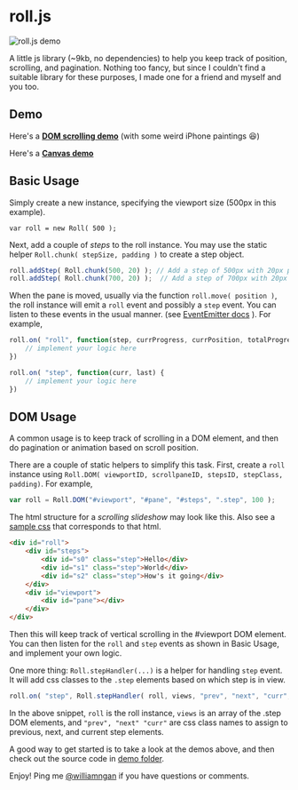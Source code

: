 # roll.js

![roll.js demo](http://williamngan.github.io/roll/demo/images/demo.png)

A little js library (~9kb, no dependencies) to help you keep track of position, scrolling, and pagination.
Nothing too fancy, but since I couldn't find a suitable library for these purposes, I made one for a friend and myself and you too.

## Demo
Here's a **[DOM scrolling demo](http://williamngan.github.io/roll/demo/index.html)** (with some weird iPhone paintings :satisfied:)

Here's a **[Canvas demo](http://williamngan.github.io/roll/demo/canvas.html)**

## Basic Usage

Simply create a new instance, specifying the viewport size (500px in this example).

`var roll = new Roll( 500 );`

Next, add a couple of *steps* to the roll instance. You may use the static helper `Roll.chunk( stepSize, padding )` to create a step object.

```javascript
roll.addStep( Roll.chunk(500, 20) ); // Add a step of 500px with 20px padding
roll.addStep( Roll.chunk(700, 20) );  // Add a step of 700px with 20px padding
```

When the pane is moved, usually via the function `roll.move( position )`,
the roll instance will emit a `roll` event and possibly a `step` event.
You can listen to these events in the usual manner. (see [EventEmitter docs](https://nodejs.org/api/events.html) ). For example,
```javascript
roll.on( "roll", function(step, currProgress, currPosition, totalProgress) {
    // implement your logic here
})

roll.on( "step", function(curr, last) {
    // implement your logic here
})
```

## DOM Usage

A common usage is to keep track of scrolling in a DOM element, and then do pagination or animation based on scroll position.

There are a couple of static helpers to simplify this task. First, create a `roll` instance using `Roll.DOM( viewportID, scrollpaneID, stepsID, stepClass, padding)`. For example,

```javascript
var roll = Roll.DOM("#viewport", "#pane", "#steps", ".step", 100 );
```

The html structure for a *scrolling slideshow* may look like this. Also see a [sample css](https://github.com/williamngan/roll/blob/master/demo/css/demo.css) that corresponds to that html.

```html
<div id="roll">
	<div id="steps">
		<div id="s0" class="step">Hello</div>
		<div id="s1" class="step">World</div>
		<div id="s2" class="step">How's it going</div>
	</div>
	<div id="viewport">
		<div id="pane"></div>
	</div>
</div>
```

Then this will keep track of vertical scrolling in the #viewport DOM element. You can then listen for the `roll` and `step` events as shown in Basic Usage, and implement your own logic.

One more thing: `Roll.stepHandler(...)` is a helper for handling `step` event. It will add css classes to the `.step` elements based on which step is in view.

```javascript
roll.on( "step", Roll.stepHandler( roll, views, "prev", "next", "curr", true ) );
```

In the above snippet, `roll` is the roll instance, `views` is an array of the .step DOM elements, and `"prev", "next" "curr"` are css class names to assign to previous, next, and current step elements.

A good way to get started is to take a look at the demos above, and then check out the source code in [demo folder](https://github.com/williamngan/roll/tree/master/demo).

Enjoy! Ping me [@williamngan](http://twitter.com/williamngan) if you have questions or comments.
